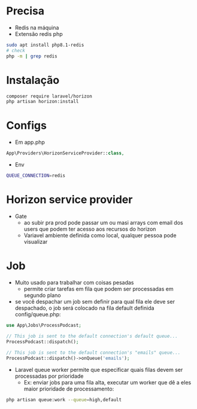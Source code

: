 # Precisa
- Redis na máquina
- Extensão redis php
```sh
sudo apt install php8.1-redis
# check
php -m | grep redis
```


# Instalação
```sh
composer require laravel/horizon
php artisan horizon:install
```

# Configs
- Em app.php
```php
App\Providers\HorizonServiceProvider::class,
```

- Env
```sh
QUEUE_CONNECTION=redis
```

# Horizon service provider
- Gate
    - ao subir pra prod pode passar um ou masi arrays com email dos users que podem ter acesso aos recursos do horizon
    - Variavel ambiente definida como local, qualquer pessoa pode visualizar

# Job
- Muito usado para trabalhar com coisas pesadas
    - permite criar tarefas em fila que podem ser processadas em segundo plano
- se você despachar um job sem definir para qual fila ele deve ser despachado, o job será colocado na fila default definida config/queue.php:
```php
use App\Jobs\ProcessPodcast;

// This job is sent to the default connection's default queue...
ProcessPodcast::dispatch();
 
// This job is sent to the default connection's "emails" queue...
ProcessPodcast::dispatch()->onQueue('emails');
```
- Laravel queue worker permite que especificar quais filas devem ser processadas por prioridade
    - Ex: enviar jobs para uma fila alta, executar um worker que dê a eles maior prioridade de processamento:
```sh
php artisan queue:work --queue=high,default
```

